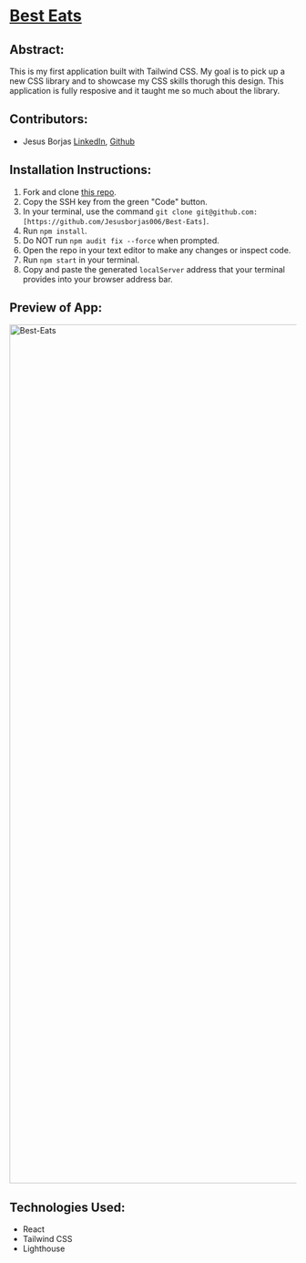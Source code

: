 # [Best Eats](https://best-eats-mauve.vercel.app/)

## Abstract:
This is my first application built with Tailwind CSS. My goal is to pick up a new CSS library and to showcase my CSS skills thorugh this design. This application is fully resposive and it taught me so much about the library.

## Contributors:
- Jesus Borjas [LinkedIn](https://www.linkedin.com/in/jesus-borjas-6589b920a/), [Github](https://github.com/jesusborjas006)

## Installation Instructions:
1. Fork and clone [this repo](https://github.com/Jesusborjas006/Best-Eats).
1. Copy the SSH key from the green "Code" button.
1. In your terminal, use the command `git clone git@github.com:[https://github.com/Jesusborjas006/Best-Eats]`.
1. Run `npm install`.
1. Do NOT run `npm audit fix --force` when prompted.
1. Open the repo in your text editor to make any changes or inspect code.
1. Run `npm start` in your terminal.
1. Copy and paste the generated `localServer` address that your terminal provides into your browser address bar.

## Preview of App:
<img width="1508" alt="Best-Eats" src="https://github.com/Jesusborjas006/Best-Eats/assets/111095858/b2e922c0-0495-4fc2-a64d-4ba668f0f79c">

## Technologies Used: 
  - React
  - Tailwind CSS
  - Lighthouse
